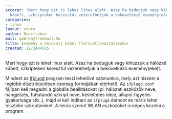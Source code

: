 ```yaml
---
excerpt: "Mert hogy ezt is lehet linux alatt. Azaz ha bedugjuk vagy kihúzzuk a hálózati
  kábelt, szkripteken keresztül vezérelhetjük a bekövetkező esemény(eke)t.\r\n"
categories:
- linux
layout: story
author: Goosfrabaa
mail: gabrea@freemail.hu
title: Esemény a hálózati kábel (le)csatlakoztatásakor
created: 1272404505
---
```

Mert hogy ezt is lehet linux alatt. Azaz ha bedugjuk vagy kihúzzuk a hálózati kábelt, szkripteken keresztül vezérelhetjük a bekövetkező esemény(eke)t.
<!--break-->
Mindezt az <a href="http://0pointer.de/lennart/projects/ifplugd/">ifplugd</a> program teszi lehetővé számunkra, mely azt hiszem a legtöbb disztribúcióban csomag formájában elérhető.
Az <code>ifplugd.conf</code> fájlban kell megadni a globális beállításokat (pl. hálózati eszközök neve, hangjelzés, futtatandó szkript neve, késleltetés ideje, állapot figyelés gyakorisága stb..), majd el kell indítani az <code>ifplugd</code> démont és máris lehet tesztelni szkriptjeinket.
A leírás szerint WLAN eszközöket is képes kezelni a program.
